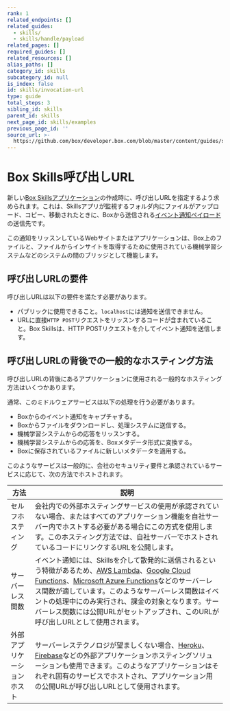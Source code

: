 ```yaml
---
rank: 1
related_endpoints: []
related_guides:
  - skills/
  - skills/handle/payload
related_pages: []
required_guides: []
related_resources: []
alias_paths: []
category_id: skills
subcategory_id: null
is_index: false
id: skills/invocation-url
type: guide
total_steps: 3
sibling_id: skills
parent_id: skills
next_page_id: skills/examples
previous_page_id: ''
source_url: >-
  https://github.com/box/developer.box.com/blob/master/content/guides/skills/invocation-url.md
---
```

# Box Skills呼び出しURL

新しい[Box Skillsアプリケーション](guide://applications/custom-skills)の作成時に、呼び出しURLを指定するよう求められます。これは、Skillsアプリが監視するフォルダ内にファイルがアップロード、コピー、移動されたときに、Boxから送信される[イベント通知ペイロード](guide://skills/handle/payload)の送信先です。

この通知をリッスンしているWebサイトまたはアプリケーションは、Box上のファイルと、ファイルからインサイトを取得するために使用されている機械学習システムなどのシステムの間のブリッジとして機能します。

## 呼び出しURLの要件

呼び出しURLは以下の要件を満たす必要があります。

* パブリックに使用できること。`localhost`には通知を送信できません。
* URLに直接`HTTP POST`リクエストをリッスンするコードが含まれていること。Box Skillsは、HTTP POSTリクエストを介してイベント通知を送信します。

## 呼び出しURLの背後での一般的なホスティング方法

呼び出しURLの背後にあるアプリケーションに使用される一般的なホスティング方法はいくつかあります。

通常、このミドルウェアサービスは以下の処理を行う必要があります。

* Boxからのイベント通知をキャプチャする。
* Boxからファイルをダウンロードし、処理システムに送信する。
* 機械学習システムからの応答をリッスンする。
* 機械学習システムからの応答を、Boxメタデータ形式に変換する。
* Boxに保存されているファイルに新しいメタデータを適用する。

このようなサービスは一般的に、会社のセキュリティ要件と承認されているサービスに応じて、次の方法でホストされます。

<!-- markdownlint-disable line-length -->

| 方法            | 説明                                                                                                                                                                                                                                                                  |
| ------------- | ------------------------------------------------------------------------------------------------------------------------------------------------------------------------------------------------------------------------------------------------------------------- |
| セルフホスティング     | 会社内での外部ホスティングサービスの使用が承認されていない場合、またはすべてのアプリケーション機能を自社サーバー内でホストする必要がある場合にこの方式を使用します。このホスティング方法では、自社サーバーでホストされているコードにリンクするURLを公開します。                                                                                                                                   |
| サーバーレス関数      | イベント通知には、Skillsを介して散発的に送信されるという特徴があるため、[AWS Lambda][aws_lambda]、[Google Cloud Functions][google_functions]、[Microsoft Azure Functions][azure_functions]などのサーバーレス関数が適しています。このようなサーバーレス関数はイベントの処理中にのみ実行され、課金の対象となります。サーバーレス関数には公開URLがセットアップされ、このURLが呼び出しURLとして使用されます。 |
| 外部アプリケーションホスト | サーバーレステクノロジが望ましくない場合、[Heroku][heroku]、[Firebase][firebase]などの外部アプリケーションホスティングソリューションも使用できます。このようなアプリケーションはそれぞれ固有のサービスでホストされ、アプリケーション用の公開URLが呼び出しURLとして使用されます。                                                                                                       |

<!-- markdownlint-enable line-length -->

[aws_lambda]: https://aws.amazon.com/lambda/

[google_functions]: https://cloud.google.com/functions/

[azure_functions]: https://azure.microsoft.com/en-us/services/functions/

[heroku]: https://www.heroku.com/

[firebase]: https://firebase.google.com/
